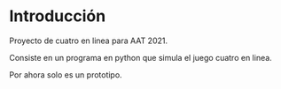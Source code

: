 # Introducción

Proyecto de cuatro en linea para AAT 2021.

Consiste en un programa en python que simula el juego cuatro en linea.

Por ahora solo es un prototipo.

